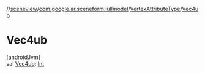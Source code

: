 //[sceneview](../../../index.md)/[com.google.ar.sceneform.lullmodel](../index.md)/[VertexAttributeType](index.md)/[Vec4ub](-vec4ub.md)

# Vec4ub

[androidJvm]\
val [Vec4ub](-vec4ub.md): [Int](https://kotlinlang.org/api/latest/jvm/stdlib/kotlin/-int/index.html)
